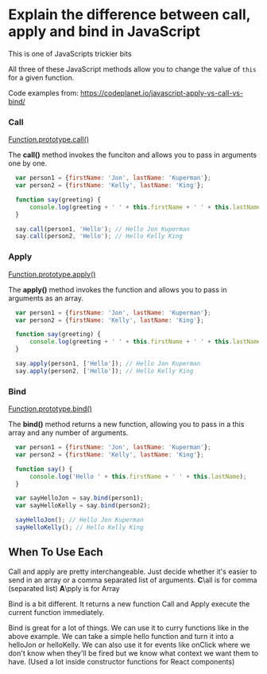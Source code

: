 # Explain the difference between call, apply and bind in JavaScript

This is one of JavaScripts trickier bits

All three of these JavaScript methods allow you to change the value of ```this``` for a given function.

Code examples from: https://codeplanet.io/javascript-apply-vs-call-vs-bind/

### Call

[Function.prototype.call()](https://developer.mozilla.org/en-US/docs/Web/JavaScript/Reference/Global_Objects/Function/call)

The __call()__ method invokes the funciton and allows you to pass in arguments one by one.

```js
  var person1 = {firstName: 'Jon', lastName: 'Kuperman'};
  var person2 = {firstName: 'Kelly', lastName: 'King'};

  function say(greeting) {
      console.log(greeting + ' ' + this.firstName + ' ' + this.lastName);
  }

  say.call(person1, 'Hello'); // Hello Jon Kuperman
  say.call(person2, 'Hello'); // Hello Kelly King
```

### Apply

[Function.prototype.apply()](https://developer.mozilla.org/en-US/docs/Web/JavaScript/Reference/Global_Objects/Function/apply)

The __apply()__ method invokes the function and allows you to pass in arguments as an array.

```js
  var person1 = {firstName: 'Jon', lastName: 'Kuperman'};
  var person2 = {firstName: 'Kelly', lastName: 'King'};

  function say(greeting) {
      console.log(greeting + ' ' + this.firstName + ' ' + this.lastName);
  }

  say.apply(person1, ['Hello']); // Hello Jon Kuperman
  say.apply(person2, ['Hello']); // Hello Kelly King
```

### Bind

[Function.prototype.bind()](https://developer.mozilla.org/en-US/docs/Web/JavaScript/Reference/Global_Objects/Function/bind)

The __bind()__ method returns a new function, allowing you to pass in a this array and any number of arguments.

```js
  var person1 = {firstName: 'Jon', lastName: 'Kuperman'};
  var person2 = {firstName: 'Kelly', lastName: 'King'};

  function say() {
      console.log('Hello ' + this.firstName + ' ' + this.lastName);
  }

  var sayHelloJon = say.bind(person1);
  var sayHelloKelly = say.bind(person2);

  sayHelloJon(); // Hello Jon Kuperman
  sayHelloKelly(); // Hello Kelly King
```

## When To Use Each
Call and apply are pretty interchangeable. Just decide whether it's easier to send in an array or a comma separated list of arguments.
  **C**\all is for comma (separated list)
  **A**\pply is for Array

Bind is a bit different. It returns a new function Call and Apply execute the current function immediately.

Bind is great for a lot of things. We can use it to curry functions like in the above example. We can take a simple hello function and turn it into a helloJon or helloKelly. We can also use it for events like onClick where we don't know when they'll be fired but we know what context we want them to have. (Used a lot inside constructor functions for React components)
